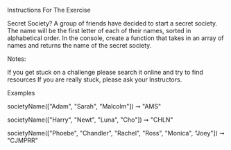Instructions For The Exercise

Secret Society?
A group of friends have decided to start a secret society. The name will be the first letter of each of their names, sorted in alphabetical order.
In the console, create a function that takes in an array of names and returns the name of the secret society.

Notes:

If you get stuck on a challenge please search it online and try to find resources
If you are really stuck, please ask your Instructors.

Examples

societyName(["Adam", "Sarah", "Malcolm"]) ➞ "AMS"

societyName(["Harry", "Newt", "Luna", "Cho"]) ➞ "CHLN"

societyName(["Phoebe", "Chandler", "Rachel", "Ross", "Monica", "Joey"]) ➞ "CJMPRR"
